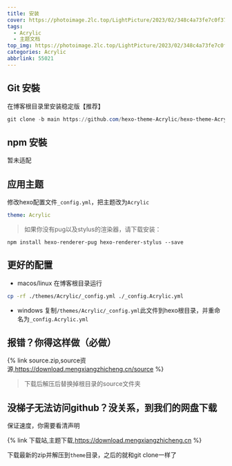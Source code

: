 ```yaml
---
title: 安装
cover: https://photoimage.2lc.top/LightPicture/2023/02/348c4a73fe7c0f37.jpg
tags:
  - Acrylic
  - 主题文档
top_img: https://photoimage.2lc.top/LightPicture/2023/02/348c4a73fe7c0f37.jpg
categories: Acrylic
abbrlink: 55021
---
```

## Git 安裝
在博客根目录里安装稳定版【推荐】

```powershell
git clone -b main https://github.com/hexo-theme-Acrylic/hexo-theme-Acrylic.git themes/Acrylic
```

## npm 安裝

暂未适配

## 应用主题

修改hexo配置文件`_config.yml`，把主题改为`Acrylic`

```yml
theme: Acrylic
```

>如果你没有pug以及stylus的渲染器，请下载安装： 
```shell
npm install hexo-renderer-pug hexo-renderer-stylus --save
```

## 更好的配置
- macos/linux
在博客根目录运行
```bash
cp -rf ./themes/Acrylic/_config.yml ./_config.Acrylic.yml
```
- windows
复制```/themes/Acrylic/_config.yml```此文件到hexo根目录，并重命名为```_config.Acrylic.yml```

## 报错？你得这样做（必做）
{% link source.zip,source资源,https://download.mengxiangzhicheng.cn/source %}
> 下载后解压后替换掉根目录的source文件夹

## 没梯子无法访问github？没关系，到我们的网盘下载
保证速度，你需要看清声明

{% link 下载站,主题下载,https://download.mengxiangzhicheng.cn %}

下载最新的zip并解压到```theme```目录，之后的就和git clone一样了